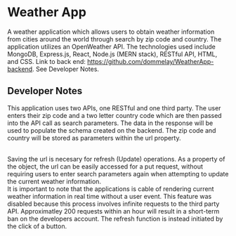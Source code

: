 # Weather App

A weather application which allows users to obtain weather information from cities around the world through search by zip code and country. The application utilizes an OpenWeather API. The technologies used include MongoDB, Express.js, React, Node.js (MERN stack), RESTful API, HTML, and CSS. Link to back end: https://github.com/dommelay/WeatherApp-backend. See Developer Notes.

## Developer Notes

This application uses two APIs, one RESTful and one third party. The user enters their zip code and a two letter country code which are then passed into the API call as search parameters. The data in the response will be used to populate the schema created on the backend. The zip code and country will be stored as parameters within the url property. <br/><br/>

Saving the url is necesary for refresh (Update) operations. As a property of the object, the url can be easily accessed for a put request, without requiring users to enter search parameters again when attempting to update the current weather information. <br/>
It is important to note that the applications is cable of rendering current weather information in real time without a user event. This feature was disabled because this process involves infinite requests to the third party API. Approximatley 200 requests within an hour will result in a short-term ban on the developers account. The refresh function is instead initiated by the click of a button.









